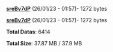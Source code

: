 [**sreBv7dP**](/data/sreBv7dP.txt) (26/01/23 - 01:57)- 1272 bytes

[**sreBv7dP**](/data/sreBv7dP.txt) (26/01/23 - 01:57)- 1272 bytes

**Total Datas**: 6414

**Total Size**: 37.87 MB / 37.9 MB